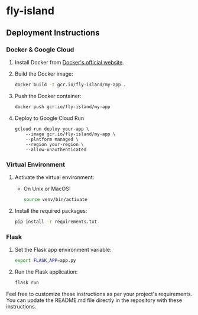 # fly-island

## Deployment Instructions

### Docker & Google Cloud

1. Install Docker from [Docker's official website](https://docs.docker.com/get-docker/).

2. Build the Docker image:
    ```sh
    docker build -t gcr.io/fly-island/my-app .
    ```

3. Push the Docker container:
    ```sh
    docker push gcr.io/fly-island/my-app
    ```

4. Deploy to Google Cloud Run
    ```
    gcloud run deploy your-app \
        --image gcr.io/fly-island/my-app \
        --platform managed \
        --region your-region \
        --allow-unauthenticated
    ```
    
### Virtual Environment

1. Activate the virtual environment:
    - On Unix or MacOS:
        ```sh
        source venv/bin/activate
        ```

2. Install the required packages:
    ```sh
    pip install -r requirements.txt
    ```

### Flask

1. Set the Flask app environment variable:
    ```sh
    export FLASK_APP=app.py
    ```

2. Run the Flask application:
    ```sh
    flask run
    ```

Feel free to customize these instructions as per your project's requirements. You can update the README.md file directly in the repository with these instructions.
